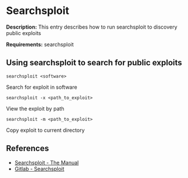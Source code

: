 # Searchsploit

**Description:** This entry describes how to run searchsploit to discovery public exploits

**Requirements:** searchsploit

## Using searchsploit to search for public exploits

```
searchsploit <software>
```

Search for exploit in software

```
searchsploit -x <path_to_exploit>
```

View the exploit by path

```
searchsploit -m <path_to_exploit>
```

Copy exploit to current directory
  
## References
* [Searchsploit - The Manual](https://www.exploit-db.com/searchsploit)
* [Gitlab - Searchsploit](https://gitlab.com/exploit-database/exploitdb)

